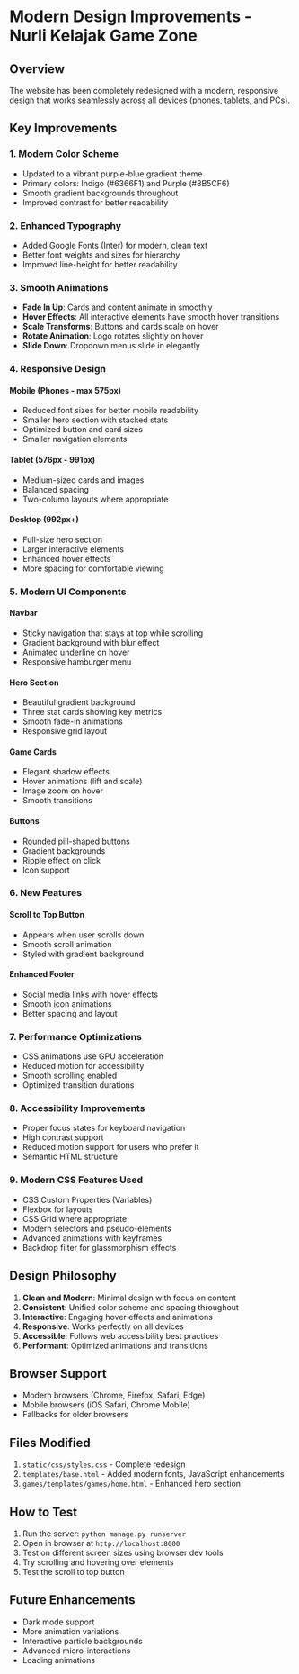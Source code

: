 # Modern Design Improvements - Nurli Kelajak Game Zone

## Overview
The website has been completely redesigned with a modern, responsive design that works seamlessly across all devices (phones, tablets, and PCs).

## Key Improvements

### 1. **Modern Color Scheme**
- Updated to a vibrant purple-blue gradient theme
- Primary colors: Indigo (#6366F1) and Purple (#8B5CF6)
- Smooth gradient backgrounds throughout
- Improved contrast for better readability

### 2. **Enhanced Typography**
- Added Google Fonts (Inter) for modern, clean text
- Better font weights and sizes for hierarchy
- Improved line-height for better readability

### 3. **Smooth Animations**
- **Fade In Up**: Cards and content animate in smoothly
- **Hover Effects**: All interactive elements have smooth hover transitions
- **Scale Transforms**: Buttons and cards scale on hover
- **Rotate Animation**: Logo rotates slightly on hover
- **Slide Down**: Dropdown menus slide in elegantly

### 4. **Responsive Design**

#### Mobile (Phones - max 575px)
- Reduced font sizes for better mobile readability
- Smaller hero section with stacked stats
- Optimized button and card sizes
- Smaller navigation elements

#### Tablet (576px - 991px)
- Medium-sized cards and images
- Balanced spacing
- Two-column layouts where appropriate

#### Desktop (992px+)
- Full-size hero section
- Larger interactive elements
- Enhanced hover effects
- More spacing for comfortable viewing

### 5. **Modern UI Components**

#### Navbar
- Sticky navigation that stays at top while scrolling
- Gradient background with blur effect
- Animated underline on hover
- Responsive hamburger menu

#### Hero Section
- Beautiful gradient background
- Three stat cards showing key metrics
- Smooth fade-in animations
- Responsive grid layout

#### Game Cards
- Elegant shadow effects
- Hover animations (lift and scale)
- Image zoom on hover
- Smooth transitions

#### Buttons
- Rounded pill-shaped buttons
- Gradient backgrounds
- Ripple effect on click
- Icon support

### 6. **New Features**

#### Scroll to Top Button
- Appears when user scrolls down
- Smooth scroll animation
- Styled with gradient background

#### Enhanced Footer
- Social media links with hover effects
- Smooth icon animations
- Better spacing and layout

### 7. **Performance Optimizations**
- CSS animations use GPU acceleration
- Reduced motion for accessibility
- Smooth scrolling enabled
- Optimized transition durations

### 8. **Accessibility Improvements**
- Proper focus states for keyboard navigation
- High contrast support
- Reduced motion support for users who prefer it
- Semantic HTML structure

### 9. **Modern CSS Features Used**
- CSS Custom Properties (Variables)
- Flexbox for layouts
- CSS Grid where appropriate
- Modern selectors and pseudo-elements
- Advanced animations with keyframes
- Backdrop filter for glassmorphism effects

## Design Philosophy

1. **Clean and Modern**: Minimal design with focus on content
2. **Consistent**: Unified color scheme and spacing throughout
3. **Interactive**: Engaging hover effects and animations
4. **Responsive**: Works perfectly on all devices
5. **Accessible**: Follows web accessibility best practices
6. **Performant**: Optimized animations and transitions

## Browser Support
- Modern browsers (Chrome, Firefox, Safari, Edge)
- Mobile browsers (iOS Safari, Chrome Mobile)
- Fallbacks for older browsers

## Files Modified
1. `static/css/styles.css` - Complete redesign
2. `templates/base.html` - Added modern fonts, JavaScript enhancements
3. `games/templates/games/home.html` - Enhanced hero section

## How to Test
1. Run the server: `python manage.py runserver`
2. Open in browser at `http://localhost:8000`
3. Test on different screen sizes using browser dev tools
4. Try scrolling and hovering over elements
5. Test the scroll to top button

## Future Enhancements
- Dark mode support
- More animation variations
- Interactive particle backgrounds
- Advanced micro-interactions
- Loading animations
